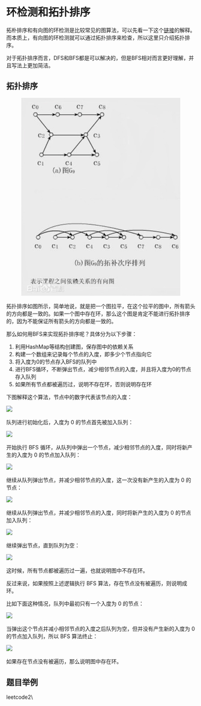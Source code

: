 # 环检测和拓扑排序

拓朴排序和有向图的环检测是比较常见的图算法，可以先看一下这个[链接](https://www.bilibili.com/video/BV1uf4y1U7DX/?vd\_source=2cdcfec5d7a551bef0c23320aea32803)的解释。而本质上，有向图的环检测就可以通过拓扑排序来检查，所以这里只介绍拓扑排序。

对于拓扑排序而言，DFS和BFS都是可以解决的，但是BFS相对而言更好理解，并且写法上更加简洁。

## 拓扑排序

<figure><img src="../../.gitbook/assets/image.png" alt=""><figcaption></figcaption></figure>

拓扑排序如图所示，简单地说，就是把一个图拉平，在这个拉平的图中，所有箭头的方向都是一致的。如果一个图中存在环，那么这个图是肯定不能进行拓扑排序的，因为不能保证所有箭头的方向都是一致的。

那么如何用BFS来实现拓扑排序呢？具体分为以下步骤：

1. 利用HashMap等结构创建图，保存图中的依赖关系
2. 构建一个数组来记录每个节点的入度，即多少个节点指向它
3. 将入度为0的节点存入BFS的队列中
4. 进行BFS循环，不断弹出节点，减少相邻节点的入度，并且将入度为0的节点存入队列
5. 如果所有节点都被遍历过，说明不存在环，否则说明存在环

下图解释这个算法，节点中的数字代表该节点的入度：

![](https://labuladong.github.io/algo/images/%E6%8B%93%E6%89%91%E6%8E%92%E5%BA%8F/5.jpeg)

队列进行初始化后，入度为 0 的节点首先被加入队列：

![](https://labuladong.github.io/algo/images/%E6%8B%93%E6%89%91%E6%8E%92%E5%BA%8F/6.jpeg)

开始执行 BFS 循环，从队列中弹出一个节点，减少相邻节点的入度，同时将新产生的入度为 0 的节点加入队列：

![](https://labuladong.github.io/algo/images/%E6%8B%93%E6%89%91%E6%8E%92%E5%BA%8F/7.jpeg)

继续从队列弹出节点，并减少相邻节点的入度，这一次没有新产生的入度为 0 的节点：

![](https://labuladong.github.io/algo/images/%E6%8B%93%E6%89%91%E6%8E%92%E5%BA%8F/8.jpeg)

继续从队列弹出节点，并减少相邻节点的入度，同时将新产生的入度为 0 的节点加入队列：

![](https://labuladong.github.io/algo/images/%E6%8B%93%E6%89%91%E6%8E%92%E5%BA%8F/9.jpeg)

继续弹出节点，直到队列为空：

![](https://labuladong.github.io/algo/images/%E6%8B%93%E6%89%91%E6%8E%92%E5%BA%8F/10.jpeg)

这时候，所有节点都被遍历过一遍，也就说明图中不存在环。

反过来说，如果按照上述逻辑执行 BFS 算法，存在节点没有被遍历，则说明成环。

比如下面这种情况，队列中最初只有一个入度为 0 的节点：

![](https://labuladong.github.io/algo/images/%E6%8B%93%E6%89%91%E6%8E%92%E5%BA%8F/11.jpeg)

当弹出这个节点并减小相邻节点的入度之后队列为空，但并没有产生新的入度为 0 的节点加入队列，所以 BFS 算法终止：

![](https://labuladong.github.io/algo/images/%E6%8B%93%E6%89%91%E6%8E%92%E5%BA%8F/12.jpeg)

如果存在节点没有被遍历，那么说明图中存在环。

## 题目举例

leetcode2\\

